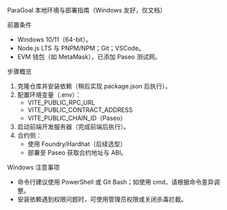 ParaGoal 本地环境与部署指南（Windows 友好，仅文档）

前置条件

- Windows 10/11（64-bit）。
- Node.js LTS 与 PNPM/NPM；Git；VSCode。
- EVM 钱包（如 MetaMask），已添加 Paseo 测试网。

步骤概览

1) 克隆仓库并安装依赖（稍后实现 package.json 后执行）。
2) 配置环境变量（.env）：
   - VITE_PUBLIC_RPC_URL
   - VITE_PUBLIC_CONTRACT_ADDRESS
   - VITE_PUBLIC_CHAIN_ID（Paseo）
3) 启动前端开发服务器（完成前端后执行）。
4) 合约侧：
   - 使用 Foundry/Hardhat（后续选型）
   - 部署至 Paseo 获取合约地址与 ABI。

Windows 注意事项

- 命令行建议使用 PowerShell 或 Git Bash；如使用 cmd，请根据命令差异调整。
- 安装依赖遇到权限问题时，可使用管理员权限或关闭杀毒拦截。


